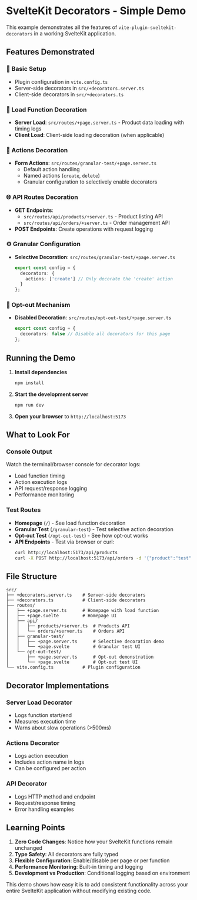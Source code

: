 # SvelteKit Decorators - Simple Demo

This example demonstrates all the features of `vite-plugin-sveltekit-decorators` in a working SvelteKit application.

## Features Demonstrated

### 🔧 Basic Setup
- Plugin configuration in `vite.config.ts`
- Server-side decorators in `src/+decorators.server.ts`
- Client-side decorators in `src/+decorators.ts`

### 📄 Load Function Decoration
- **Server Load**: `src/routes/+page.server.ts` - Product data loading with timing logs
- **Client Load**: Client-side loading decoration (when applicable)

### 🎯 Actions Decoration
- **Form Actions**: `src/routes/granular-test/+page.server.ts`
  - Default action handling
  - Named actions (`create`, `delete`) 
  - Granular configuration to selectively enable decorators

### 🌐 API Routes Decoration
- **GET Endpoints**: 
  - `src/routes/api/products/+server.ts` - Product listing API
  - `src/routes/api/orders/+server.ts` - Order management API
- **POST Endpoints**: Create operations with request logging

### ⚙️ Granular Configuration
- **Selective Decoration**: `src/routes/granular-test/+page.server.ts`
  ```typescript
  export const config = {
    decorators: {
      actions: ['create'] // Only decorate the 'create' action
    }
  };
  ```

### 🚫 Opt-out Mechanism
- **Disabled Decoration**: `src/routes/opt-out-test/+page.server.ts`
  ```typescript
  export const config = {
    decorators: false // Disable all decorators for this page
  };
  ```

## Running the Demo

1. **Install dependencies**
   ```bash
   npm install
   ```

2. **Start the development server**
   ```bash
   npm run dev
   ```

3. **Open your browser** to `http://localhost:5173`

## What to Look For

### Console Output
Watch the terminal/browser console for decorator logs:
- Load function timing
- Action execution logs
- API request/response logging
- Performance monitoring

### Test Routes
- **Homepage** (`/`) - See load function decoration
- **Granular Test** (`/granular-test`) - Test selective action decoration
- **Opt-out Test** (`/opt-out-test`) - See how opt-out works
- **API Endpoints** - Test via browser or curl:
  ```bash
  curl http://localhost:5173/api/products
  curl -X POST http://localhost:5173/api/orders -d '{"product":"test"}'
  ```

## File Structure

```
src/
├── +decorators.server.ts    # Server-side decorators
├── +decorators.ts           # Client-side decorators  
├── routes/
│   ├── +page.server.ts      # Homepage with load function
│   ├── +page.svelte         # Homepage UI
│   ├── api/
│   │   ├── products/+server.ts  # Products API
│   │   └── orders/+server.ts    # Orders API
│   ├── granular-test/
│   │   ├── +page.server.ts      # Selective decoration demo
│   │   └── +page.svelte         # Granular test UI
│   └── opt-out-test/
│       ├── +page.server.ts      # Opt-out demonstration
│       └── +page.svelte         # Opt-out test UI
└── vite.config.ts           # Plugin configuration
```

## Decorator Implementations

### Server Load Decorator
- Logs function start/end
- Measures execution time
- Warns about slow operations (>500ms)

### Actions Decorator  
- Logs action execution
- Includes action name in logs
- Can be configured per action

### API Decorator
- Logs HTTP method and endpoint
- Request/response timing
- Error handling examples

## Learning Points

1. **Zero Code Changes**: Notice how your SvelteKit functions remain unchanged
2. **Type Safety**: All decorators are fully typed
3. **Flexible Configuration**: Enable/disable per page or per function
4. **Performance Monitoring**: Built-in timing and logging
5. **Development vs Production**: Conditional logging based on environment

This demo shows how easy it is to add consistent functionality across your entire SvelteKit application without modifying existing code.
